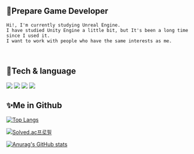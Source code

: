 ## 🌱Prepare Game Developer
    
    Hi!, I'm currently studying Unreal Engine.
    I have studied Unity Engine a little bit, but It's been a long time since I used it.
    I want to work with people who have the same interests as me.
<br/>
    
## 🔭Tech & language
    
<img src="https://img.shields.io/badge/Unreal-0E1128.svg?style=for-the-badge&logo=Unreal Engine&logoColor=white"/></a>
<img src="https://img.shields.io/badge/Unity-FAFAFA.svg?style=for-the-badge&logo=Unity&logoColor=black"/></a>
<img src="https://img.shields.io/badge/C++-00599C.svg?style=for-the-badge&logo=C%2B%2B&logoColor=white"/></a>
<img src="https://img.shields.io/badge/Csharp-E34F26.svg?style=for-the-badge&logo=Csharp&logoColor=white"/></a>
    
## ✨Me in Github

[![Top Langs](https://github-readme-stats.vercel.app/api/top-langs/?username=Meizoa&layout=compact)](https://github.com/anuraghazra/github-readme-stats)

[![Solved.ac프로필](http://mazassumnida.wtf/api/v2/generate_badge?boj=naezan)](https://solved.ac/jhj20071)   

[![Anurag's GitHub stats](https://github-readme-stats.vercel.app/api?username=Meizoa&show_icons=true&theme=gruvbox_light)](https://github.com/anuraghazra/github-readme-stats)
